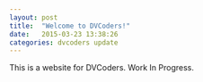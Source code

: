```yaml
---
layout: post
title:  "Welcome to DVCoders!"
date:   2015-03-23 13:38:26
categories: dvcoders update
---
```

This is a website for DVCoders.
Work In Progress.